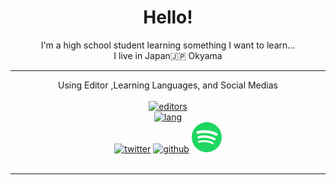 <div align="center">
    <h1> Hello! </h1>
    <div> I'm a high school student learning something I want to learn... </div>
    <div> I live in Japan🇯🇵 Okyama</div>
</div>

---

<div align="center">
    Using Editor ,Learning Languages, and Social Medias
    <br><br>
    <a href="https://skillicons.dev">
        <img src="https://skillicons.dev/icons?i=idea,pycharm,vscode,visualstudio,github,figma" alt="editors"><br>
        <img src="https://skillicons.dev/icons?i=java,python,js,php,vue,html,css,laravel,md" alt="lang"><br>
    </a>
    <a href="https://twitter.com/MineBArchive"><img src="https://skillicons.dev/icons?i=twitter" alt="twitter"></a>
    <a href="https://github.com/minechanjp"><img src="https://skillicons.dev/icons?i=github" alt="github"></a>
    <a href="https://open.spotify.com/user/lt7cv1bqy0girlzdwwtk407zr">
        <svg xmlns="http://www.w3.org/2000/svg" xmlns:xlink="http://www.w3.org/1999/xlink" id="body_1" width="48" height="48"><g transform="matrix(1.5 0 0 1.5 0 0)">
	        <g transform="matrix(0.19047621 0 0 0.19047621 0 0)"><path d="M83.996 0.277C 37.747 0.277 0.25300598 37.77 0.25300598 84.019C 0.25300598 130.26999 37.747005 167.76 83.996 167.76C 130.25 167.76 167.74 130.26999 167.74 84.019C 167.74 37.773 130.25 0.28099823 83.995 0.28099823L83.995 0.28099823L83.996 0.27699822L83.996 0.277zM122.4 121.057C 120.9 123.517 117.68 124.297 115.22 122.787C 95.558 110.777 70.806 108.05701 41.656 114.717C 38.847 115.357 36.046997 113.597 35.406998 110.787C 34.763996 107.977005 36.517 105.177 39.332996 104.537C 71.232994 97.246 98.59599 100.387 120.67 113.877C 123.13 115.387 123.909996 118.597 122.4 121.057zM132.65 98.252C 130.76 101.326996 126.73999 102.297 123.67 100.407C 101.159996 86.568 66.847 82.561 40.222 90.643C 36.769 91.686 33.122 89.74 32.074 86.293C 31.034 82.84 32.981003 79.2 36.428 78.15C 66.841 68.922005 104.65 73.392 130.5 89.277C 133.57 91.167 134.54 95.187 132.65 98.253L132.65 98.253L132.65 98.252zM133.53 74.507996C 106.54 58.476997 62.010002 57.003 36.240997 64.824C 32.102997 66.078995 27.726997 63.742996 26.472998 59.604996C 25.218998 55.464996 27.552998 51.091995 31.693998 49.833996C 61.274998 40.853996 110.45 42.588997 141.524 61.035995C 145.254 63.244995 146.474 68.051994 144.264 71.769C 142.06401 75.491 137.244 76.717995 133.53401 74.507996z" stroke="none" fill="#1ED760" fill-rule="nonzero"/></g></g>
        </svg>
    </a><br><br>
</div>

---
